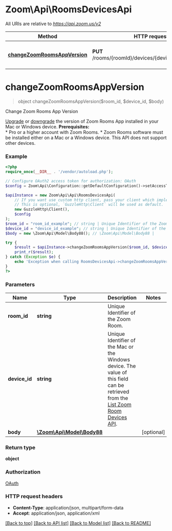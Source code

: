 # Zoom\Api\RoomsDevicesApi

All URIs are relative to *https://api.zoom.us/v2*

Method | HTTP request | Description
------------- | ------------- | -------------
[**changeZoomRoomsAppVersion**](RoomsDevicesApi.md#changeZoomRoomsAppVersion) | **PUT** /rooms/{roomId}/devices/{deviceId}/app_version | Change Zoom Rooms App Version


# **changeZoomRoomsAppVersion**
> object changeZoomRoomsAppVersion($room_id, $device_id, $body)

Change Zoom Rooms App Version

[Upgrade](https://support.zoom.us/hc/en-us/articles/204675449-Upgrade-or-Downgrade-Zoom-Rooms-Software#h_1751c48a-644e-4a60-b96a-31ec77c616e6) or [downgrade](https://support.zoom.us/hc/en-us/articles/204675449-Upgrade-or-Downgrade-Zoom-Rooms-Software#h_d97349d6-9253-484c-af80-350475026524) the version of Zoom Rooms App installed in your Mac or Windows device.  **Prerequisites:**<br> * Pro or a higher account with Zoom Rooms. * Zoom Rooms software must be installed either on a Mac or a Windows device. This API does not support other devices.

### Example
```php
<?php
require_once(__DIR__ . '/vendor/autoload.php');

// Configure OAuth2 access token for authorization: OAuth
$config = Zoom\Api\Configuration::getDefaultConfiguration()->setAccessToken('YOUR_ACCESS_TOKEN');

$apiInstance = new Zoom\Api\Api\RoomsDevicesApi(
    // If you want use custom http client, pass your client which implements `GuzzleHttp\ClientInterface`.
    // This is optional, `GuzzleHttp\Client` will be used as default.
    new GuzzleHttp\Client(),
    $config
);
$room_id = "room_id_example"; // string | Unique Identifier of the Zoom Room.
$device_id = "device_id_example"; // string | Unique Identifier of the Mac or the Windows device. The value of this field can be retrieved from the [List Zoom Room Devices API](https://marketplace.zoom.us/docs/api-reference/zoom-api/rooms/listzrdevices).
$body = new \Zoom\Api\Model\Body88(); // \Zoom\Api\Model\Body88 | 

try {
    $result = $apiInstance->changeZoomRoomsAppVersion($room_id, $device_id, $body);
    print_r($result);
} catch (Exception $e) {
    echo 'Exception when calling RoomsDevicesApi->changeZoomRoomsAppVersion: ', $e->getMessage(), PHP_EOL;
}
?>
```

### Parameters

Name | Type | Description  | Notes
------------- | ------------- | ------------- | -------------
 **room_id** | **string**| Unique Identifier of the Zoom Room. |
 **device_id** | **string**| Unique Identifier of the Mac or the Windows device. The value of this field can be retrieved from the [List Zoom Room Devices API](https://marketplace.zoom.us/docs/api-reference/zoom-api/rooms/listzrdevices). |
 **body** | [**\Zoom\Api\Model\Body88**](../Model/Body88.md)|  | [optional]

### Return type

**object**

### Authorization

[OAuth](../../README.md#OAuth)

### HTTP request headers

 - **Content-Type**: application/json, multipart/form-data
 - **Accept**: application/json, application/xml

[[Back to top]](#) [[Back to API list]](../../README.md#documentation-for-api-endpoints) [[Back to Model list]](../../README.md#documentation-for-models) [[Back to README]](../../README.md)

